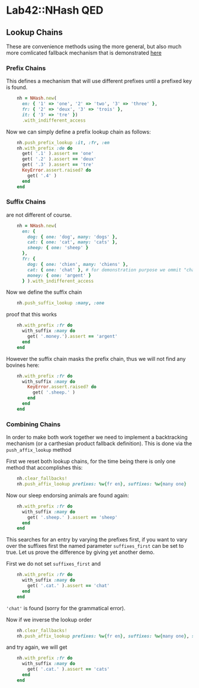# Lab42::NHash QED

## Lookup Chains

These are convenience methods using the more general, but also much more comlicated
fallback mechanism that is demonstrated [here](https://github.com/RobertDober/lab42_nested_hash/blob/master/demo/060-fallback.md)

### Prefix Chains

This defines a mechanism that will use different prefixes until a prefixed key is found.

```ruby
    nh = NHash.new(
      en: { '1' => 'one', '2' => 'two', '3' => 'three' },
      fr: { '2' => 'deux', '3' => 'trois' },
      it: { '3' => 'tre' })
      .with_indifferent_access
```

Now we can simply define a prefix lookup chain as follows:

```ruby
    nh.push_prefix_lookup :it, :fr, :en
    nh.with_prefix :de do
      get( '.1' ).assert == 'one'
      get( '.2' ).assert == 'deux'
      get( '.3' ).assert == 'tre'
      KeyError.assert.raised? do
        get( '.4' )
      end
    end
```

### Suffix Chains

are not different of course.

```ruby
    nh = NHash.new(
      en: {
        dog: { one: 'dog', many: 'dogs' },
        cat: { one: 'cat', many: 'cats' },
        sheep: { one: 'sheep' }
      },
      fr: {
        dog: { one: 'chien', many: 'chiens' },
        cat: { one: 'chat' }, # for demonstration purpose we ommit "chats"
        money: { one: 'argent' }
      } ).with_indifferent_access
```

Now we define the suffix chain

```ruby
    nh.push_suffix_lookup :many, :one
```

proof that this works

```ruby
    nh.with_prefix :fr do
      with_suffix :many do
        get( '.money.').assert == 'argent'
      end
    end
```

However the suffix chain masks the prefix chain, thus we will not find any bovines here:

```ruby
    nh.with_prefix :fr do
      with_suffix :many do
        KeyError.assert.raised? do
          get( '.sheep.' )
        end
      end
    end
```


### Combining Chains

In order to make both work together we need to implement a backtracking mechanism (or a
carthesian product fallback definition). This is done via the `push_affix_lookup` method

First we reset both lookup chains, for the time being there is only one method that accomplishes
this:

```ruby
    nh.clear_fallbacks!
    nh.push_affix_lookup prefixes: %w{fr en}, suffixes: %w{many one}
```

Now our sleep endorsing animals are found again:

```ruby
    nh.with_prefix :fr do
      with_suffix :many do
        get( '.sheep.' ).assert == 'sheep'
      end
    end
```

This searches for an entry by varying the prefixes first, if you want to vary over the suffixes first
the named parameter `suffixes_first` can be set to true. Let us prove the difference by giving yet
another demo.

First we do not set `suffixes_first` and

```ruby
    nh.with_prefix :fr do
      with_suffix :many do
        get( '.cat.' ).assert == 'chat'
      end
    end
```

`'chat'` is found (sorry for the grammatical error).

Now if we inverse the lookup order

```ruby
    nh.clear_fallbacks!
    nh.push_affix_lookup prefixes: %w{fr en}, suffixes: %w{many one}, suffixes_first: true
```

and try again, we will get

```ruby
    nh.with_prefix :fr do
      with_suffix :many do
        get( '.cat.' ).assert == 'cats'
      end
    end
```



